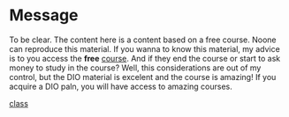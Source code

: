 # Message

To be clear. The content here is a content based on a free course. Noone can reproduce this material. If you wanna to know this material, my advice is to you access the **free** [course](https://web.dio.me/track/coding-the-future-claro-java-spring-boot). And if they end the course or start to ask money to study in the course? Well, this considerations are out of my control, but the DIO material is excelent and the course is amazing! If you acquire a DIO paln, you will have access to amazing courses.  

[class](https://web.dio.me/course/ganhando-produtividade-com-stream-api/learning/24ca84a8-ced9-469f-90d5-be72933c3e51?back=/track/coding-the-future-claro-java-spring-boot&tab=undefined&moduleId=undefined)
